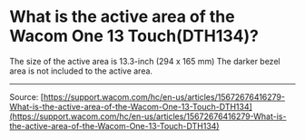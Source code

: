 # What is the active area of the Wacom One 13 Touch(DTH134)?

The size of the active area is 13.3-inch (294 x 165 mm) The darker bezel area is not included to the active area.

---
Source: [https://support.wacom.com/hc/en-us/articles/15672676416279-What-is-the-active-area-of-the-Wacom-One-13-Touch-DTH134](https://support.wacom.com/hc/en-us/articles/15672676416279-What-is-the-active-area-of-the-Wacom-One-13-Touch-DTH134)
